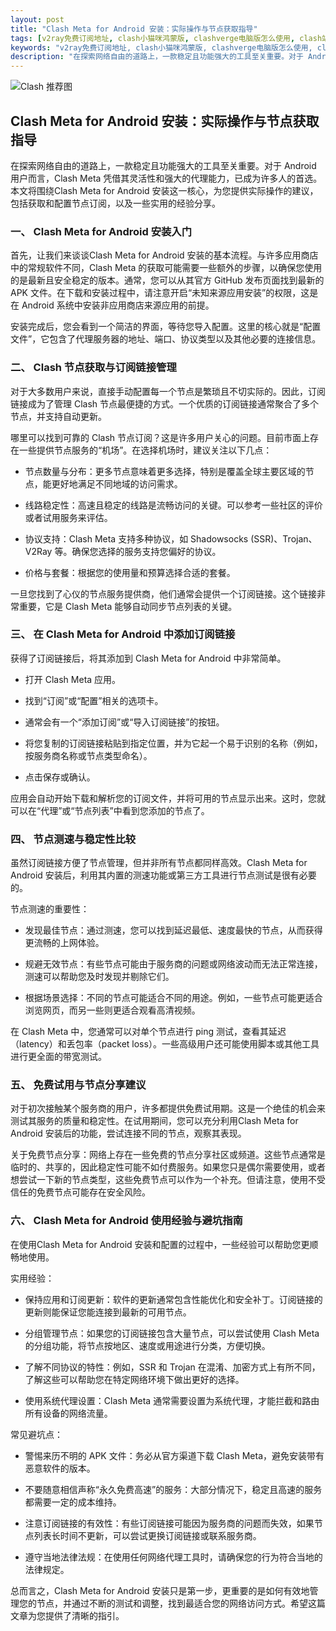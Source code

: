 ```yaml
---
layout: post
title: "Clash Meta for Android 安装：实际操作与节点获取指导"
tags: [v2ray免费订阅地址, clash小猫咪鸿蒙版, clashverge电脑版怎么使用, clash站点, ssr加速器节点购买]
keywords: "v2ray免费订阅地址, clash小猫咪鸿蒙版, clashverge电脑版怎么使用, clash站点, ssr加速器节点购买"
description: "在探索网络自由的道路上，一款稳定且功能强大的工具至关重要。对于 Android 用户而言，Clash Meta 凭借其灵活性和强大的代理能力，已成为许多人的首选。本文将围绕Clash Meta for Android 安装这一核心，为您提供实际操作的建议，包括获取和配置节点订阅，以及一些实用的经验分享。"
---
```


![Clash 推荐图](https://clashjd.github.io/assets/img/免费机场节点推荐.png)

## Clash Meta for Android 安装：实际操作与节点获取指导

在探索网络自由的道路上，一款稳定且功能强大的工具至关重要。对于 Android 用户而言，Clash Meta 凭借其灵活性和强大的代理能力，已成为许多人的首选。本文将围绕Clash Meta for Android 安装这一核心，为您提供实际操作的建议，包括获取和配置节点订阅，以及一些实用的经验分享。

### 一、 Clash Meta for Android 安装入门

首先，让我们来谈谈Clash Meta for Android 安装的基本流程。与许多应用商店中的常规软件不同，Clash Meta 的获取可能需要一些额外的步骤，以确保您使用的是最新且安全稳定的版本。通常，您可以从其官方 GitHub 发布页面找到最新的 APK 文件。在下载和安装过程中，请注意开启“未知来源应用安装”的权限，这是在 Android 系统中安装非应用商店来源应用的前提。

安装完成后，您会看到一个简洁的界面，等待您导入配置。这里的核心就是“配置文件”，它包含了代理服务器的地址、端口、协议类型以及其他必要的连接信息。

### 二、 Clash 节点获取与订阅链接管理

对于大多数用户来说，直接手动配置每一个节点是繁琐且不切实际的。因此，订阅链接成为了管理 Clash 节点最便捷的方式。一个优质的订阅链接通常聚合了多个节点，并支持自动更新。

哪里可以找到可靠的 Clash 节点订阅？这是许多用户关心的问题。目前市面上存在一些提供节点服务的“机场”。在选择机场时，建议关注以下几点：

- 节点数量与分布：更多节点意味着更多选择，特别是覆盖全球主要区域的节点，能更好地满足不同地域的访问需求。

- 线路稳定性：高速且稳定的线路是流畅访问的关键。可以参考一些社区的评价或者试用服务来评估。

- 协议支持：Clash Meta 支持多种协议，如 Shadowsocks (SSR)、Trojan、V2Ray 等。确保您选择的服务支持您偏好的协议。

- 价格与套餐：根据您的使用量和预算选择合适的套餐。

一旦您找到了心仪的节点服务提供商，他们通常会提供一个订阅链接。这个链接非常重要，它是 Clash Meta 能够自动同步节点列表的关键。

### 三、 在 Clash Meta for Android 中添加订阅链接

获得了订阅链接后，将其添加到 Clash Meta for Android 中非常简单。

- 打开 Clash Meta 应用。

- 找到“订阅”或“配置”相关的选项卡。

- 通常会有一个“添加订阅”或“导入订阅链接”的按钮。

- 将您复制的订阅链接粘贴到指定位置，并为它起一个易于识别的名称（例如，按服务商名称或节点类型命名）。

- 点击保存或确认。

应用会自动开始下载和解析您的订阅文件，并将可用的节点显示出来。这时，您就可以在“代理”或“节点列表”中看到您添加的节点了。

### 四、 节点测速与稳定性比较

虽然订阅链接方便了节点管理，但并非所有节点都同样高效。Clash Meta for Android 安装后，利用其内置的测速功能或第三方工具进行节点测试是很有必要的。

节点测速的重要性：

- 发现最佳节点：通过测速，您可以找到延迟最低、速度最快的节点，从而获得更流畅的上网体验。

- 规避无效节点：有些节点可能由于服务商的问题或网络波动而无法正常连接，测速可以帮助您及时发现并剔除它们。

- 根据场景选择：不同的节点可能适合不同的用途。例如，一些节点可能更适合浏览网页，而另一些则更适合观看高清视频。

在 Clash Meta 中，您通常可以对单个节点进行 ping 测试，查看其延迟（latency）和丢包率（packet loss）。一些高级用户还可能使用脚本或其他工具进行更全面的带宽测试。

### 五、 免费试用与节点分享建议

对于初次接触某个服务商的用户，许多都提供免费试用期。这是一个绝佳的机会来测试其服务的质量和稳定性。在试用期间，您可以充分利用Clash Meta for Android 安装后的功能，尝试连接不同的节点，观察其表现。

关于免费节点分享：网络上存在一些免费的节点分享社区或频道。这些节点通常是临时的、共享的，因此稳定性可能不如付费服务。如果您只是偶尔需要使用，或者想尝试一下新的节点类型，这些免费节点可以作为一个补充。但请注意，使用不受信任的免费节点可能存在安全风险。

### 六、 Clash Meta for Android 使用经验与避坑指南

在使用Clash Meta for Android 安装和配置的过程中，一些经验可以帮助您更顺畅地使用。

实用经验：

- 保持应用和订阅更新：软件的更新通常包含性能优化和安全补丁。订阅链接的更新则能保证您能连接到最新的可用节点。

- 分组管理节点：如果您的订阅链接包含大量节点，可以尝试使用 Clash Meta 的分组功能，将节点按地区、速度或用途进行分类，方便切换。

- 了解不同协议的特性：例如，SSR 和 Trojan 在混淆、加密方式上有所不同，了解这些可以帮助您在特定网络环境下做出更好的选择。

- 使用系统代理设置：Clash Meta 通常需要设置为系统代理，才能拦截和路由所有设备的网络流量。

常见避坑点：

- 警惕来历不明的 APK 文件：务必从官方渠道下载 Clash Meta，避免安装带有恶意软件的版本。

- 不要随意相信声称“永久免费高速”的服务：大部分情况下，稳定且高速的服务都需要一定的成本维持。

- 注意订阅链接的有效性：有些订阅链接可能因为服务商的问题而失效，如果节点列表长时间不更新，可以尝试更换订阅链接或联系服务商。

- 遵守当地法律法规：在使用任何网络代理工具时，请确保您的行为符合当地的法律规定。

总而言之，Clash Meta for Android 安装只是第一步，更重要的是如何有效地管理您的节点，并通过不断的测试和调整，找到最适合您的网络访问方式。希望这篇文章为您提供了清晰的指引。